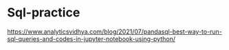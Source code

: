 # Sql-practice
https://www.analyticsvidhya.com/blog/2021/07/pandasql-best-way-to-run-sql-queries-and-codes-in-jupyter-notebook-using-python/
